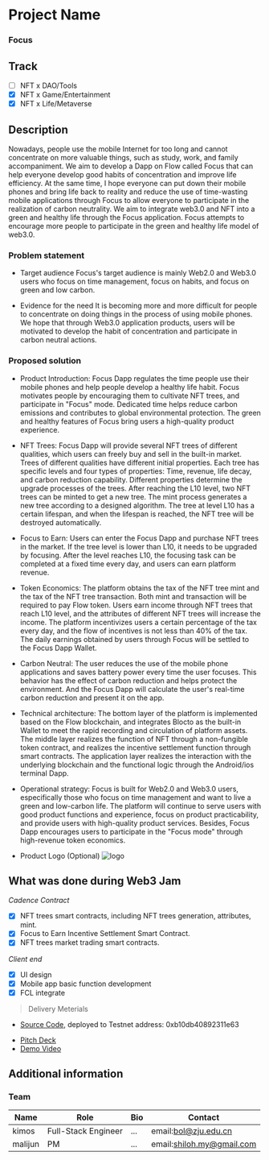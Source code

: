 # Project Name
### Focus

## Track

- [ ] NFT x DAO/Tools
- [x] NFT x Game/Entertainment
- [x] NFT x Life/Metaverse

## Description

Nowadays, people use the mobile Internet for too long and cannot concentrate on more valuable things, such as study, work, and family accompaniment. We aim to develop a Dapp on Flow called Focus that can help everyone develop good habits of concentration and improve life efficiency. At the same time, I hope everyone can put down their mobile phones and bring life back to reality and reduce the use of time-wasting mobile applications through Focus to allow everyone to participate in the realization of carbon neutrality. We aim to integrate web3.0 and NFT into a green and healthy life through the Focus application. Focus attempts to encourage more people to participate in the green and healthy life model of web3.0.

### Problem statement


<!--
Please describe the following

- Target audience
- Evidence for the need
-->
- Target audience 
  Focus's target audience is mainly Web2.0 and Web3.0 users who focus on time management, focus on habits, and focus on green and low carbon.
  
- Evidence for the need
  It is becoming more and more difficult for people to concentrate on doing things in the process of using mobile phones. We hope that through Web3.0 application products, users will be motivated to develop the habit of concentration and participate in carbon neutral actions.

### Proposed solution

<!--
Please describe the following, including but not limited to:

- Product Introduction
- Product Logo (Optional)
- Technical architecture
- Operational strategy
-->
- Product Introduction: Focus Dapp regulates the time people use their mobile phones and help people develop a healthy life habit. Focus motivates people by encouraging them to cultivate NFT trees, and participate in "Focus" mode. Dedicated time helps reduce carbon emissions and contributes to global environmental protection. The green and healthy features of Focus bring users a high-quality product experience.

- NFT Trees: Focus Dapp will provide several NFT trees of different qualities, which users can freely buy and sell in the built-in market. Trees of different qualities have different initial properties. Each tree has specific levels and four types of properties: Time, revenue, life decay, and carbon reduction capability. Different properties determine the upgrade processes of the trees. After reaching the L10 level, two NFT trees can be minted to get a new tree. The mint process generates a new tree according to a designed algorithm. The tree at level L10 has a certain lifespan, and when the lifespan is reached, the NFT tree will be destroyed automatically. 
  
- Focus to Earn: Users can enter the Focus Dapp and purchase NFT trees in the market. If the tree level is lower than L10, it needs to be upgraded by focusing. After the level reaches L10, the focusing task can be completed at a fixed time every day, and users can earn platform revenue.
  
- Token Economics: The platform obtains the tax of the NFT tree mint and the tax of the NFT tree transaction. Both mint and transaction will be required to pay Flow token. Users earn income through NFT trees that reach L10 level, and the attributes of different NFT trees will increase the income. The platform incentivizes users a certain percentage of the tax every day, and the flow of incentives is not less than 40% of the tax. The daily earnings obtained by users through Focus will be settled to the Focus Dapp Wallet.
  
- Carbon Neutral: The user reduces the use of the mobile phone applications and saves battery power every time the user focuses. This behavior has the effect of carbon reduction and helps protect the environment. And the Focus Dapp will calculate the user's real-time carbon reduction and present it on the app.
  
- Technical architecture: The bottom layer of the platform is implemented based on the Flow blockchain, and integrates Blocto as the built-in Wallet to meet the rapid recording and circulation of platform assets. The middle layer realizes the function of NFT through a non-fungible token contract, and realizes the incentive settlement function through smart contracts. The application layer realizes the interaction with the underlying blockchain and the functional logic through the Android/ios terminal Dapp.
  
- Operational strategy: Focus is built for Web2.0 and Web3.0 users, especifically those who focus on time management and want to live a green and low-carbon life. The platform will continue to serve users with good product functions and experience, focus on product practicability, and provide users with high-quality product services. Besides, Focus Dapp encourages users to participate in the "Focus mode" through high-revenue token economics.
  
- Product Logo (Optional)
  ![logo](https://user-images.githubusercontent.com/109585356/179763367-470f4d51-6f59-491e-8847-90c90e0c4fed.png)

## What was done during Web3 Jam

<!-- Please list the features and docs you achieved during the event -->
<!-- Please list the features and docs you achieved during the event -->

*Cadence Contract*
- [x] NFT trees smart contracts, including NFT trees generation, attributes, mint.
- [X] Focus to Earn Incentive Settlement Smart Contract.
- [X] NFT trees market trading smart contracts.

*Client end*
- [x] UI design
- [x] Mobile app basic function development
- [x] FCL integrate 

> Delivery Meterials
- [Source Code](./src/), deployed to Testnet address: 0xb10db40892311e63
<!-- Optional -->
- [Pitch Deck](./docs/deck.pdf) <!-- or using online documentation url / ipfs url -->
- [Demo Video](./docs/demo.mp4) <!-- or using online documentation url / ipfs url -->

## Additional information

<!-- More information you want the judges to see -->
### Team

|   Name    |         Role        |     Bio      |           Contact            |
| --------- | ------------------- | ------------ |  -------------------------  |
|   kimos   | Full-Stack Engineer | ...          |  email:bol@zju.edu.cn       |
|  malijun  |       PM            | ...          |  email:shiloh.my@gmail.com  |  
